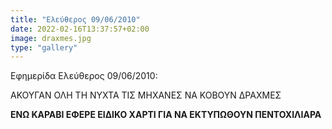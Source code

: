 ```yaml
---
title: "Ελεύθερος 09/06/2010"
date: 2022-02-16T13:37:57+02:00
image: draxmes.jpg
type: "gallery"
---
```


Εφημερίδα Ελεύθερος 09/06/2010:

ΑΚΟΥΓΑΝ ΟΛΗ ΤΗ ΝΥΧΤΑ ΤΙΣ ΜΗΧΑΝΕΣ ΝΑ ΚΟΒΟΥΝ ΔΡΑΧΜΕΣ

**ΕΝΩ ΚΑΡΑΒΙ ΕΦΕΡΕ ΕΙΔΙΚΟ ΧΑΡΤΙ ΓΙΑ ΝΑ ΕΚΤΥΠΩΘΟΥΝ ΠΕΝΤΟΧΙΛΙΑΡΑ**